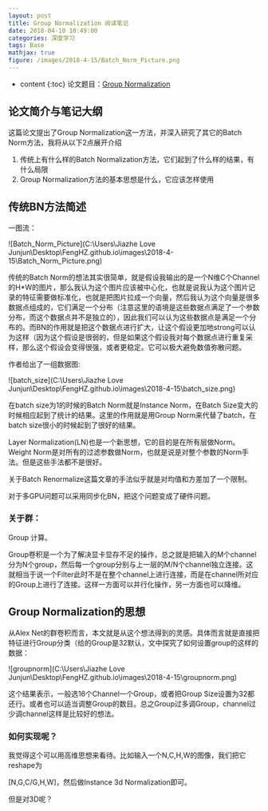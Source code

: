 ```yaml
---
layout: post
title: Group Normalization 阅读笔记
date: 2018-04-10 10:49:00
categories: 深度学习
tags: Base
mathjax: true
figure: /images/2018-4-15/Batch_Norm_Picture.png
---
```


* content
{:toc}
论文题目：[Group Normalization](https://arxiv.org/abs/1803.08494)

## 论文简介与笔记大纲

这篇论文提出了Group Normalization这一方法，并深入研究了其它的Batch Norm方法，我将从以下2点展开介绍

1. 传统上有什么样的Batch Normalization方法，它们起到了什么样的结果，有什么局限
2. Group Normalization方法的基本思想是什么，它应该怎样使用




## 传统BN方法简述

一图流：

![Batch_Norm_Picture](C:\Users\Jiazhe Love Junjun\Desktop\FengHZ.github.io\images\2018-4-15\Batch_Norm_Picture.png)

传统的Batch Norm的想法其实很简单，就是假设我输出的是一个N维C个Channel的H*W的图片，那么我认为这个图片应该被中心化，也就是说我认为这个图片记录的特征需要做标准化，也就是把图片拉成一个向量，然后我认为这个向量是很多数据点组成的，它们满足一个分布（注意这里的语境是这些数据点满足了一个参数分布，而这个数据点并不是独立的），因此我们可以认为这些数据点是满足一个分布的。而BN的作用就是把这个数据点进行扩大，让这个假设更加地strong可以认为这样（因为这个假设是很弱的，但是如果这个假设我对每个数据点进行重复采样，那么这个假设会变得很强，或者更稳定。它可以极大避免数值弥散问题。

作者给出了一组数据图:

![batch_size](C:\Users\Jiazhe Love Junjun\Desktop\FengHZ.github.io\images\2018-4-15\batch_size.png)

在batch size为1的时候的Batch Norm就是Instance Norm，在Batch Size变大的时候相应起到了统计的结果。这里的作用就是用Group Norm来代替了batch，在batch size很小的时候起到了很好的结果。

Layer Normalization(LN)也是一个新思想，它的目的是在所有层做Norm。Weight Norm是对所有的过滤参数做Norm，也就是说是对整个参数的Norm手法。但是这些手法都不是很好。

关于Batch Renormalize这篇文章的手法似乎就是对均值和方差加了一个限制。

对于多GPU问题可以采用同步化BN，把这个问题变成了硬件问题。

### 关于群：

Group 计算。

Group卷积是一个为了解决显卡显存不足的操作，总之就是把输入的M个channel分为N个group，然后每一个group分别与上一层的M/N个channel独立连接。这就相当于说一个Filter此时不是在整个channel上进行连接，而是在channel所对应的Group上进行了连接。这样一方面可以并行化操作，另一方面也可以降维。

## Group Normalization的思想

从Alex Net的群卷积而言，本文就是从这个想法得到的灵感。具体而言就是直接把特征进行Group分类（给的Group是32默认，文中探究了如何设置group的这样的数据：

![groupnorm](C:\Users\Jiazhe Love Junjun\Desktop\FengHZ.github.io\images\2018-4-15\groupnorm.png)

这个结果表示，一般选16个Channel一个Group，或者把Group Size设置为32都还行。或者也可以适当调整Group的数目。总之Group过多调Group，channel过少调channel这样是比较好的想法。

### 如何实现呢？

我觉得这个可以用高维思想来看待。比如输入一个N,C,H,W的图像，我们把它reshape为

[N,G,C/G,H,W]，然后做Instance 3d Normalization即可。

但是对3D呢？

